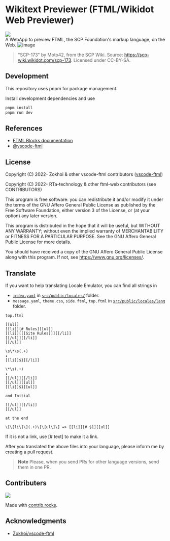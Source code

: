 # Wikitext Previewer (FTML/Wikidot Web Previewer)
![](https://img.shields.io/github/workflow/status/RTa-technology/ftml-web/deploy?style=flat-square)  
A WebApp to preview FTML, the SCP Foundation's markup language, on the Web.
![image](https://user-images.githubusercontent.com/57354947/170820883-135b74cf-bd3f-4dc3-9611-17fad265a495.png)
> "SCP-173" by Moto42, from the SCP Wiki. Source: https://scp-wiki.wikidot.com/scp-173. Licensed under CC-BY-SA.
## Development

This repository uses pnpm for package management.

Install development dependencies and use
```bash
pnpm install
pnpm run dev
```

## References

* [FTML Blocks documentation](https://github.com/scpwiki/wikijump/blob/develop/ftml/docs/Blocks.md)
* [@vscode-ftml](https://www.npmjs.com/package/@vscode-ftml/ftml-wasm)

## License
Copyright (C) 2022- Zokhoi & other vscode-ftml contributors ([vscode-ftml](https://github.com/Zokhoi/vscode-ftml))

Copyright (C) 2022- RTa-technology & other ftml-web contributors (see CONTRIBUTORS)

This program is free software: you can redistribute it and/or modify it under the terms of the GNU Affero General Public License as published by the Free Software Foundation, either version 3 of the License, or (at your option) any later version.

This program is distributed in the hope that it will be useful, but WITHOUT ANY WARRANTY; without even the implied warranty of MERCHANTABILITY or FITNESS FOR A PARTICULAR PURPOSE. See the GNU Affero General Public License for more details.

You should have received a copy of the GNU Affero General Public License along with this program. If not, see https://www.gnu.org/licenses/.

## Translate
If you want to help translating Locale Emulator, you can find all strings in

 -  [`index.yaml`](/src/public/locales/index.yaml) in [`src/public/locales/`](/src/public/locales/) folder.
 -  `message.yaml`, `theme.css`, `side.ftml`, `top.ftml` in [`src/public/locales/lang`](/src/public/locales/) folder.

`top.ftml`
```ftml
[[ul]]
[[li]][# Rules][[ul]]
[[li]][[[Site Rules]]][[/li]]
[[/ul]][[/li]]
[[/ul]]
```

```
\s\*\s(.+)
↓
[[li]]$1[[/li]]
```
```
\*\s(.+)
↓
[[/ul]][[/li]]
[[/ul]][[ul]]
[[li]]$1[[ul]] 

and Initial 

[[/ul]][[/li]]
[[/ul]] 

at the end

\[\[li\]\](.+)\[\[ul\]\] => [[li]][# $1][[ul]]

```

If it is not a link, use [# text] to make it a link.

After you translated the above files into your language, please inform me by creating a pull request.
> **Note**
> Please, when you send PRs for other language versions, send them in one PR.

## Contributers
<a href="https://github.com/RTa-technology/ftml-web/graphs/contributors">
  <img src="https://contrib.rocks/image?repo=RTa-technology/ftml-web"/>
</a>

Made with [contrib.rocks](https://contrib.rocks).


## Acknowledgments 
* [Zokhoi/vscode-ftml](https://github.com/Zokhoi/vscode-ftml)
